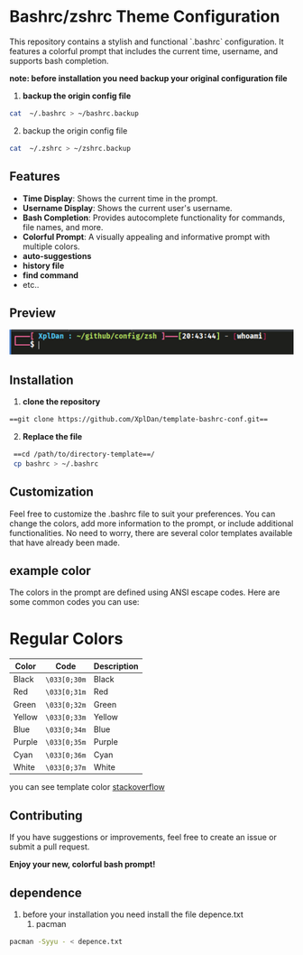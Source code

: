 # Bashrc/zshrc Theme Configuration
<p>
This repository contains a stylish and functional `.bashrc` configuration. It features a colorful prompt that includes the current time, username, and supports bash completion.
</p>

**note: before installation you need backup your original configuration file** 

1. **backup the origin config file** 
```zsh
cat  ~/.bashrc > ~/bashrc.backup
```
2. backup the origin config file
```zsh
cat  ~/.zshrc > ~/zshrc.backup
```
## Features
- **Time Display**: Shows the current time in the prompt.
- **Username Display**: Shows the current user's username.
- **Bash Completion**: Provides autocomplete functionality for commands, file names, and more.
- **Colorful Prompt**: A visually appealing and informative prompt with multiple colors.
- **auto-suggestions**
- **history file**
- **find command**
- etc..

## Preview
![preview](/preview.png)

## Installation
1. **clone the repository**
```bash
==git clone https://github.com/XplDan/template-bashrc-conf.git==
```
2. **Replace the file**
```bash
 ==cd /path/to/directory-template==/
 cp bashrc > ~/.bashrc 
 ```
## Customization
<p>
Feel free to customize the .bashrc file to suit your preferences. You can change the colors, add more information to the prompt, or include additional functionalities. No need to worry, there are several color templates available that have already been made.
</p>

## example color
The colors in the prompt are defined using ANSI escape codes. Here are some common codes you can use:

# Regular Colors
| Color  | Code          | Description |
|--------|---------------|-------------|
| Black  | `\033[0;30m`  | Black       |
| Red    | `\033[0;31m`  | Red         |
| Green  | `\033[0;32m`  | Green       |
| Yellow | `\033[0;33m`  | Yellow      |
| Blue   | `\033[0;34m`  | Blue        |
| Purple | `\033[0;35m`  | Purple      |
| Cyan   | `\033[0;36m`  | Cyan        |
| White  | `\033[0;37m`  | White       |

you can see template color [stackoverflow](https://stackoverflow.com/questions/5947742/how-to-change-the-output-color-of-echo-in-linux)

## Contributing
<p>
If you have suggestions or improvements, feel free to create an issue or submit a pull request.
</p>

**Enjoy your new, colorful bash prompt!**

## dependence 
1. before your installation you need install the file depence.txt
	1. pacman
```zsh
pacman -Syyu - < depence.txt
```